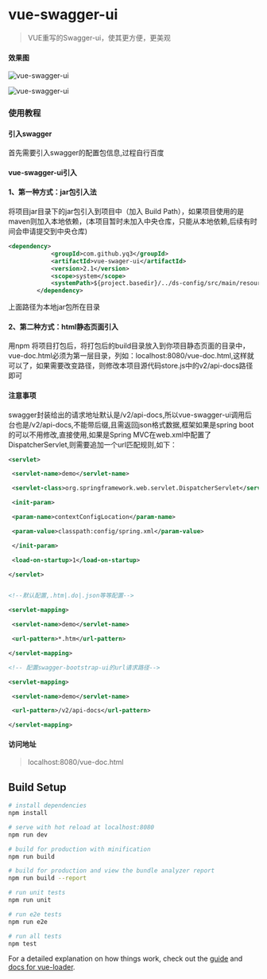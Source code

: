 # vue-swagger-ui

> VUE重写的Swagger-ui，使其更方便，更美观

#### 效果图

![vue-swagger-ui](http://opl3lmj0o.bkt.clouddn.com/2017-12-30_212108.png)

![vue-swagger-ui](http://opl3lmj0o.bkt.clouddn.com/2017-12-30_212054.png)


### 使用教程

#### 引入swagger
首先需要引入swagger的配置包信息,过程自行百度

#### vue-swagger-ui引入

#### 1、第一种方式：jar包引入法

将项目jar目录下的jar包引入到项目中（加入 Build Path），如果项目使用的是maven则加入本地依赖，(本项目暂时未加入中央仓库，只能从本地依赖,后续有时间会申请提交到中央仓库)

```xml
<dependency>
            <groupId>com.github.yq3</groupId>
            <artifactId>vue-swager-ui</artifactId>
            <version>2.1</version>
            <scope>system</scope>
            <systemPath>${project.basedir}/../ds-config/src/main/resources/lib/vue-swager-ui-1.0-SNAPSHOT.jar</systemPath>
        </dependency>
```
上面路径为本地jar包所在目录 

#### 2、第二种方式：html静态页面引入

用npm 将项目打包后，将打包后的build目录放入到你项目静态页面的目录中，vue-doc.html必须为第一层目录，列如：localhost:8080/vue-doc.html,这样就可以了，如果需要改变路径，则修改本项目源代码store.js中的v2/api-docs路径即可

#### 注意事项

swagger封装给出的请求地址默认是/v2/api-docs,所以vue-swagger-ui调用后台也是/v2/api-docs,不能带后缀,且需返回json格式数据,框架如果是spring boot的可以不用修改,直接使用,如果是Spring MVC在web.xml中配置了DispatcherServlet,则需要追加一个url匹配规则,如下：
```xml
<servlet>

 <servlet-name>demo</servlet-name>

 <servlet-class>org.springframework.web.servlet.DispatcherServlet</servlet-class>

 <init-param>

 <param-name>contextConfigLocation</param-name>

 <param-value>classpath:config/spring.xml</param-value>

 </init-param>

 <load-on-startup>1</load-on-startup>

</servlet>


<!--默认配置,.htm|.do|.json等等配置-->

<servlet-mapping>

 <servlet-name>demo</servlet-name>

 <url-pattern>*.htm</url-pattern>

</servlet-mapping>

<!-- 配置swagger-bootstrap-ui的url请求路径-->

<servlet-mapping>

 <servlet-name>demo</servlet-name>

 <url-pattern>/v2/api-docs</url-pattern>

</servlet-mapping>
```

#### 访问地址
> localhost:8080/vue-doc.html

## Build Setup

``` bash
# install dependencies
npm install

# serve with hot reload at localhost:8080
npm run dev

# build for production with minification
npm run build

# build for production and view the bundle analyzer report
npm run build --report

# run unit tests
npm run unit

# run e2e tests
npm run e2e

# run all tests
npm test
```

For a detailed explanation on how things work, check out the [guide](http://vuejs-templates.github.io/webpack/) and [docs for vue-loader](http://vuejs.github.io/vue-loader).
